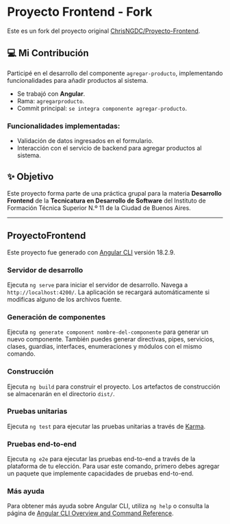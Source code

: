 
# Proyecto Frontend - Fork

Este es un fork del proyecto original [ChrisNGDC/Proyecto-Frontend](https://github.com/ChrisNGDC/Proyecto-Frontend).

## 💻 Mi Contribución

Participé en el desarrollo del componente `agregar-producto`, implementando funcionalidades para añadir productos al sistema.

* Se trabajó con **Angular**.
* Rama: `agregarproducto`.
* Commit principal: `se integra componente agregar-producto`.

### Funcionalidades implementadas:

* Validación de datos ingresados en el formulario.
* Interacción con el servicio de backend para agregar productos al sistema.

## ✨ Objetivo

Este proyecto forma parte de una práctica grupal para la materia **Desarrollo Frontend** de la **Tecnicatura en Desarrollo de Software** del Instituto de Formación Técnica Superior N.º 11 de la Ciudad de Buenos Aires.

---

## ProyectoFrontend

Este proyecto fue generado con [Angular CLI](https://github.com/angular/angular-cli) versión 18.2.9.

### Servidor de desarrollo

Ejecuta `ng serve` para iniciar el servidor de desarrollo. Navega a `http://localhost:4200/`. La aplicación se recargará automáticamente si modificas alguno de los archivos fuente.

### Generación de componentes

Ejecuta `ng generate component nombre-del-componente` para generar un nuevo componente. También puedes generar directivas, pipes, servicios, clases, guardias, interfaces, enumeraciones y módulos con el mismo comando.

### Construcción

Ejecuta `ng build` para construir el proyecto. Los artefactos de construcción se almacenarán en el directorio `dist/`.

### Pruebas unitarias

Ejecuta `ng test` para ejecutar las pruebas unitarias a través de [Karma](https://karma-runner.github.io).

### Pruebas end-to-end

Ejecuta `ng e2e` para ejecutar las pruebas end-to-end a través de la plataforma de tu elección. Para usar este comando, primero debes agregar un paquete que implemente capacidades de pruebas end-to-end.

### Más ayuda

Para obtener más ayuda sobre Angular CLI, utiliza `ng help` o consulta la página de [Angular CLI Overview and Command Reference](https://angular.dev/tools/cli).



